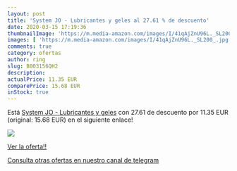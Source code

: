 ```yaml
---
layout: post
title: 'System JO - Lubricantes y geles al 27.61 % de descuento'
date: 2020-03-15 17:19:36
thumbnailImage: 'https://m.media-amazon.com/images/I/41qAjZnU96L._SL200_.jpg'
images: [ 'https://m.media-amazon.com/images/I/41qAjZnU96L._SL200_.jpg' ]
comments: true
category: ofertas
author: ring
slug: B003156QH2
description:
actualPrice: 11.35 EUR
comparePrice: 15.68 EUR
inStock: true
---
```


Está [System JO - Lubricantes y geles](https://www.amazon.com/dp/B003156QH2/?tag=redken08-20) con 27.61 de descuento por 11.35 EUR (original: 15.68 EUR) en el siguiente enlace!

[![](https://m.media-amazon.com/images/I/41qAjZnU96L._SL200_.jpg)](https://www.amazon.com/dp/B003156QH2/?tag=redken08-20)

[Ver la oferta!!](https://www.amazon.com/dp/B003156QH2/?tag=redken08-20)

[Consulta otras ofertas en nuestro canal de telegram](https://t.me/s/ofertas25)
